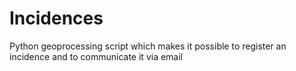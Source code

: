 # Incidences
Python geoprocessing script which makes it possible to register an incidence and to communicate it via email
